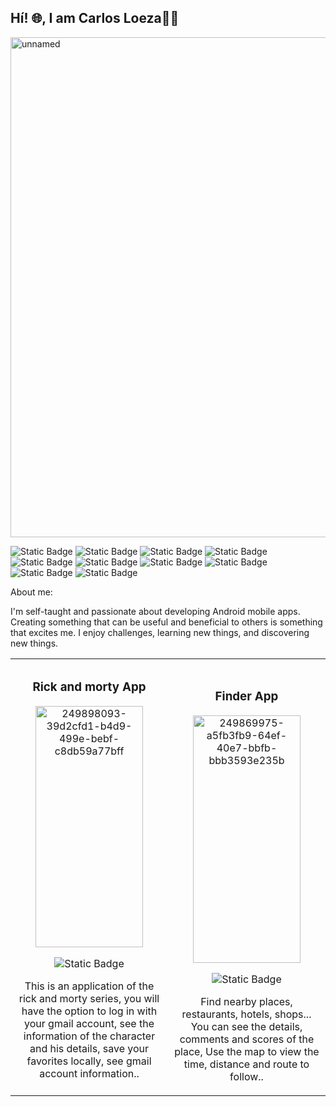 ## Hí! 🌐, I am Carlos Loeza👋🤖

<img width="1000" height="800" alt="unnamed" src="https://github.com/user-attachments/assets/3c6b6c71-2dcd-45e5-b9ee-f78509533397" />

![Static Badge](https://img.shields.io/badge/Kotlin-green)
![Static Badge](https://img.shields.io/badge/Jetpack%20Compose-white)
![Static Badge](https://img.shields.io/badge/MVVM-blue)
![Static Badge](https://img.shields.io/badge/Retrofit-yellow)
![Static Badge](https://img.shields.io/badge/Room-orange)
![Static Badge](https://img.shields.io/badge/WorkManager-red)
![Static Badge](https://img.shields.io/badge/Azure%20DevOps-blue)
![Static Badge](https://img.shields.io/badge/Dagger%20Hilt-yellow)
![Static Badge](https://img.shields.io/badge/Navigation%20component-black)
![Static Badge](https://img.shields.io/badge/Team%20Scrum-purple)

About me:

I'm self-taught and passionate about developing Android mobile apps. Creating something that can be useful and beneficial to others is something that excites me. I enjoy challenges, learning new things, and discovering new things.

<table>
<tr>
<td width="50%">
<h3 align="center">Rick and morty App</h3>
<div align="center">

<img width="172" height="386" alt="249898093-39d2cfd1-b4d9-499e-bebf-c8db59a77bff" src="https://github.com/user-attachments/assets/aacdbb9d-aa2e-4740-b4ce-365f55043f59" />
  
<p>

![Static Badge](https://img.shields.io/badge/%20See%20Code-green?link=https%3A%2F%2Fgithub.com%2FcarlosLoeza12%2FRickAndMorty%3Ftab%3Dreadme-ov-file)

</p>
<p>This is an application of the rick and morty series, you will have the option to log in with your gmail account, see the information of the character and his details, save your favorites locally,
see gmail account information..</p>
</div>
                                                                                      
</td>

<td width="50%">
               <br>
<h3 align="center">Finder App</h3>
<div align="center">                                       
<img width="172" height="396" alt="249869975-a5fb3fb9-64ef-40e7-bbfb-bbb3593e235b" src="https://github.com/user-attachments/assets/5f843d96-7a3c-47d8-878d-9dd5c56300e2" />

<p>

![Static Badge](https://img.shields.io/badge/%20See%20Code-green?link=https%3A%2F%2Fgithub.com%2FcarlosLoeza12%2FFinderApp)

</p>
</p>Find nearby places, restaurants, hotels, shops... 
You can see the details, comments and scores of the place, 
Use the map to view the time, distance and route to follow..</p>
</div>                                                             
</table>                                                                                 
</div>
<br>
    
</table>                       



